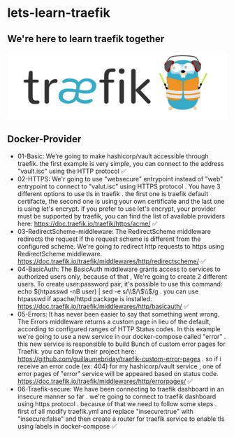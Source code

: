 # lets-learn-traefik

## We're here to learn traefik together
![Traefik Image](traefik-logo.jpg)


## Docker-Provider
 - 01-Basic: We're going to make hashicorp/vault accessible through traefik. the first example is very simple, you can connect to the address "vault.isc" using the HTTP protocol :white_check_mark:
 - 02-HTTPS: We'r going to use "websecure" entrypoint instead of "web" entrypoint to connect to "valut.isc" using HTTPS protocol . You have 3 different options to use tls in traefik . the first one is traefik default certifacte, the second one is using your own certificate and the last one is using let's encrypt. if you prefer to use let's encrypt, your provider must be supported by traefik, you can find the list of available providers here: https://doc.traefik.io/traefik/https/acme/ ✅
 - 03-RedirectScheme-middleware: The RedirectScheme middleware redirects the request if the request scheme is different from the configured scheme. We're going to redirect http requests to https using RedirectScheme middleware. https://doc.traefik.io/traefik/middlewares/http/redirectscheme/ ✅
 - 04-BasicAuth: The BasicAuth middleware grants access to services to authorized users only, because of that , We're going to create 2 different users. To create user:password pair, it's possible to use this command: echo $(htpasswd -nB user) | sed -e s/\\$/\\$\\$/g . you can use htpasswd if apache/httpd package is installed. https://doc.traefik.io/traefik/middlewares/http/basicauth/ ✅
 - 05-Errors: It has never been easier to say that something went wrong. The Errors middleware returns a custom page in lieu of the default, according to configured ranges of HTTP Status codes. In this example we're going to use a new service in our docker-compose called "error" . this new service is responsible to build Bunch of custom error pages for Traefik. you can follow their project here: https://github.com/guillaumebriday/traefik-custom-error-pages . so if i receive an error code (ex: 404) for my hashicorp/vault service , one of error pages of "error" service will be appeared based on status code. https://doc.traefik.io/traefik/middlewares/http/errorpages/ ✅
 - 06-Traefik-secure: We have been connecting to traefik dashboard in an insecure manner so far . we're going to connect to traefik dashboard using https protocol . because of that we need to follow some steps . first of all modify traefik.yml and replace "insecure:true" with "insecure:false" and then create a router for traefik service to enable tls using labels in docker-compose ✅
